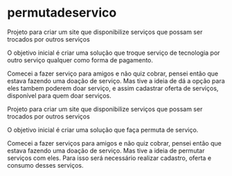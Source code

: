 # permutadeservico
Projeto para criar um site que disponibilize serviços que possam ser trocados por outros serviços

O objetivo inicial é criar uma solução que troque serviço de tecnologia por outro serviço qualquer como forma de pagamento.

Comecei a fazer serviço para amigos e não quiz cobrar, pensei então que estava fazendo uma doação de serviço. Mas tive a ideia de dá a opção para eles tambem poderem doar serviço, e assim cadastrar oferta de serviços, disponível para quem doar serviços.

Projeto para criar um site que disponibilize serviços que possam ser trocados por outros serviços

O objetivo inicial é criar uma solução que faça permuta de serviço.

Comecei a fazer serviços para amigos e não quiz cobrar, pensei então que estava fazendo uma doação de serviço. Mas tive a ideia de permutar serviços com eles. Para isso será necessário realizar cadastro, oferta e consumo desses serviços.
